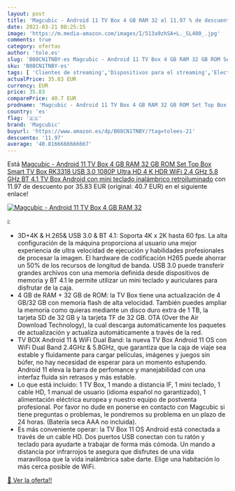 ```yaml
---
layout: post
title: 'Magcubic - Android 11 TV Box 4 GB RAM 32 al 11.97 % de descuento'
date: 2021-03-21 08:25:15
image: 'https://m.media-amazon.com/images/I/513a9zhSA+L._SL400_.jpg'
comments: true
category: ofertas
author: 'tole.es'
slug: 'B08CN1TNBY-es Magcubic - Android 11 TV Box 4 GB RAM 32 GB ROM Set Top...'
sku: 'B08CN1TNBY-es'
tags: [ 'Clientes de streaming','Dispositivos para el streaming','Electrónica','Equipos de audio y Hi-Fi','magcubic','smart','tv', ]
actualPrice: 35.83 EUR
currency: EUR
price: 35.83
comparePrice: 40.7 EUR
prodname: 'Magcubic - Android 11 TV Box 4 GB RAM 32 GB ROM Set Top Box Smart TV Box RK3318 USB 3.0 1080P Ultra HD 4 K HDR WiFi 2.4 GHz 5.8 GHz BT 4.1 TV Box Android con mini teclado inalámbrico retroiluminado'
country: 'es'
flag: '🇪🇸'
brand: 'Magcubic'
buyurl: 'https://www.amazon.es/dp/B08CN1TNBY/?tag=tolees-21'
descuento: '11.97'
average: '40.8166666666667'
---
```


Está [Magcubic - Android 11 TV Box 4 GB RAM 32 GB ROM Set Top Box Smart TV Box RK3318 USB 3.0 1080P Ultra HD 4 K HDR WiFi 2.4 GHz 5.8 GHz BT 4.1 TV Box Android con mini teclado inalámbrico retroiluminado](https://www.amazon.es/dp/B08CN1TNBY/?tag=tolees-21) con 11.97 de descuento por 35.83 EUR (original: 40.7 EUR) en el siguiente enlace!

[![Magcubic - Android 11 TV Box 4 GB RAM 32](https://m.media-amazon.com/images/I/513a9zhSA+L._SL400_.jpg)](https://www.amazon.es/dp/B08CN1TNBY/?tag=tolees-21)

ℹ️:

- 3D+4K & H.265& USB 3.0 & BT 4.1: Soporta 4K x 2K hasta 60 fps. La alta configuración de la máquina proporciona al usuario una mejor experiencia de ultra velocidad de ejecución y habilidades profesionales de procesar la imagen. El hardware de codificación H265 puede ahorrar un 50% de los recursos de longitud de banda. USB 3.0 puede transferir grandes archivos con una memoria definida desde dispositivos de memoria y BT 4.1 le permite utilizar un mini teclado y auriculares para disfrutar de la caja.
- 4 GB de RAM + 32 GB de ROM: la TV Box tiene una actualización de 4 GB/32 GB con memoria flash de alta velocidad. También puedes ampliar la memoria como quieras mediante un disco duro extra de 1 TB, la tarjeta SD de 32 GB y la tarjeta TF de 32 GB. OTA (Over the Air Download Technology), la cual descarga automáticamente los paquetes de actualización y actualiza automáticamente a través de la red.
- TV BOX Android 11 & WiFi Dual Band: la nueva TV Box Android 11 OS con WiFi Dual Band 2.4GHz & 5.8GHz, que garantiza que la caja de viaje sea estable y fluidamente para cargar películas, imágenes y juegos sin búfer, no hay necesidad de esperar para un momento estupendo. Android 11 eleva la barra de perfomance y manejabilidad con una interfaz fluida sin retrasos y más estable.
- Lo que está incluido: 1 TV Box, 1 mando a distancia IF, 1 mini teclado, 1 cable HD, 1 manual de usuario (idioma español no garantizado), 1 alimentación eléctrica europea y nuestro equipo de postventa profesional. Por favor no dude en ponerse en contacto con Magcubic si tiene preguntas o problemas, le pondremos su problema en un plazo de 24 horas. (Batería seca AAA no incluida).
- Es más conveniente operar: la TV Box 11 OS Android está conectada a través de un cable HD. Dos puertos USB conectan con tu ratón y teclado para ayudarte a trabajar de forma más cómoda. Un mando a distancia por infrarrojos te asegura que disfrutes de una vida maravillosa que la vida inalámbrica sabe darte. Elige una habitación lo más cerca posible de WiFi.

[🛒 Ver la oferta!!](https://www.amazon.es/dp/B08CN1TNBY/?tag=tolees-21)
